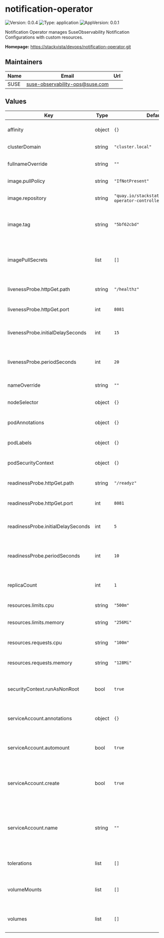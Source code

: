 # notification-operator

![Version: 0.0.4](https://img.shields.io/badge/Version-0.0.4-informational?style=flat-square) ![Type: application](https://img.shields.io/badge/Type-application-informational?style=flat-square) ![AppVersion: 0.0.1](https://img.shields.io/badge/AppVersion-0.0.1-informational?style=flat-square)

Notification Operator manages SuseObservability Notification Configurations with custom resources.

**Homepage:** <https://stackvista/devops/notification-operator.git>

## Maintainers

| Name | Email | Url |
| ---- | ------ | --- |
| SUSE | <suse-observability-ops@suse.com> |  |

## Values

| Key | Type | Default | Description |
|-----|------|---------|-------------|
| affinity | object | `{}` | Affinity rules for pod scheduling |
| clusterDomain | string | `"cluster.local"` | The cluster domain name |
| fullnameOverride | string | `""` | Override the full name of the chart |
| image.pullPolicy | string | `"IfNotPresent"` | Image pull policy |
| image.repository | string | `"quay.io/stackstate/notification-operator-controller"` | Container image repository |
| image.tag | string | `"5bf62cbd"` | Overrides the image tag. Defaults to the chart appVersion. |
| imagePullSecrets | list | `[]` | List of secrets for pulling an image from a private repository |
| livenessProbe.httpGet.path | string | `"/healthz"` | HTTP path for liveness probe |
| livenessProbe.httpGet.port | int | `8081` | HTTP port for liveness probe |
| livenessProbe.initialDelaySeconds | int | `15` | Initial delay before liveness probe starts |
| livenessProbe.periodSeconds | int | `20` | Period between liveness probe checks |
| nameOverride | string | `""` | Override the chart name |
| nodeSelector | object | `{}` | Node selector for scheduling |
| podAnnotations | object | `{}` | Kubernetes annotations for the pod |
| podLabels | object | `{}` | Kubernetes labels for the pod |
| podSecurityContext | object | `{}` | Pod-level security context |
| readinessProbe.httpGet.path | string | `"/readyz"` | HTTP path for readiness probe |
| readinessProbe.httpGet.port | int | `8081` | HTTP port for readiness probe |
| readinessProbe.initialDelaySeconds | int | `5` | Initial delay before readiness probe starts |
| readinessProbe.periodSeconds | int | `10` | Period between readiness probe checks |
| replicaCount | int | `1` | Number of replicas for the deployment |
| resources.limits.cpu | string | `"500m"` | CPU limit for the container |
| resources.limits.memory | string | `"256Mi"` | Memory limit for the container |
| resources.requests.cpu | string | `"100m"` | CPU request for the container |
| resources.requests.memory | string | `"128Mi"` | Memory request for the container |
| securityContext.runAsNonRoot | bool | `true` | Ensure the container runs as a non-root user |
| serviceAccount.annotations | object | `{}` | Annotations to add to the service account |
| serviceAccount.automount | bool | `true` | Automatically mount API credentials to the service account |
| serviceAccount.create | bool | `true` | Specifies whether a service account should be created |
| serviceAccount.name | string | `""` | Name of the service account to use. Defaults to a generated name if left empty |
| tolerations | list | `[]` | Tolerations for pod scheduling |
| volumeMounts | list | `[]` | Additional volume mounts for the Deployment |
| volumes | list | `[]` | Additional volumes for the Deployment |

